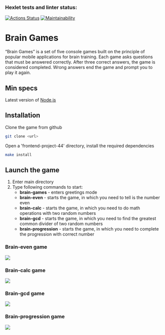 ### Hexlet tests and linter status:
[![Actions Status](https://github.com/devKarNick/frontend-project-44/actions/workflows/hexlet-check.yml/badge.svg)](https://github.com/devKarNick/frontend-project-44/actions)
[![Maintainability](https://api.codeclimate.com/v1/badges/dfc50c2d88cd46d069c1/maintainability)](https://codeclimate.com/github/hexlet-boilerplates/nodejs-package/maintainability)

# Brain Games
<p>“Brain Games” is a set of five console games built on the principle of popular mobile applications for brain training. Each game asks questions that must be answered correctly. After three correct answers, the game is considered completed. Wrong answers end the game and prompt you to play it again.</p>

## Min specs
Latest version of [Node.js](https://github.com/Hexlet/ru-instructions/blob/main/nodejs.md)

## Installation
Clone the game from github
```bash
git clone <url>
```
Open a 'frontend-project-44' directory, install the required dependencies
```bash
make install
```
## Launch the game
1. Enter main directory
1. Type following commands to start:
    * **brain-games** - enters greetings mode 
    * **brain-even** - starts the game, in which you need to tell is the number even
    * **brain-calc** - starts the game, in which you need to do math operations with two random numbers
    * **brain-gcd** - starts the game, in which you need to find the greatest common divider of two random numbers
    * **brain-progression** - starts the game, in which you need to complete the progression with correct number

### Brain-even game
<a href="https://asciinema.org/a/zBzTJEMeSi9JBeZaGtAX86Nu0" target="_blank"><img src="https://asciinema.org/a/zBzTJEMeSi9JBeZaGtAX86Nu0.svg" /></a>   

### Brain-calc game
<a href="https://asciinema.org/a/5ORKwgUnMeqpWm6AjW3O2JEFp" target="_blank"><img src="https://asciinema.org/a/5ORKwgUnMeqpWm6AjW3O2JEFp.svg" /></a>   

### Brain-gcd game
<a href="https://asciinema.org/a/zJMQ57zNc9CP4TTE0HSxgACvv" target="_blank"><img src="https://asciinema.org/a/zJMQ57zNc9CP4TTE0HSxgACvv.svg" /></a>

### Brain-progression game
<a href="https://asciinema.org/a/9UwSvLKdQTWCoL4tMlSvkce8G" target="_blank"><img src="https://asciinema.org/a/9UwSvLKdQTWCoL4tMlSvkce8G.svg" /></a>

